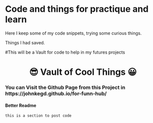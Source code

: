 # Code and things for practique and learn

Here I keep some of my code snippets, trying some curious things.


Things I had saved.

#This will be a Vault for code to help in my futures projects

<h1 align="center">&#128526; Vault of Cool Things &#128512; </h1>

<h3>You can Visit the Github Page from this Project in https://johnkegd.github.io/for-funn-hub/ </h3>
 
 
<h4>Better Readme</h4>


 
 
 ```
 this is a section to post code
